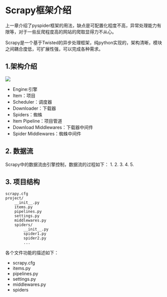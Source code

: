 # Scrapy框架介绍
上一章介绍了pyspider框架的用法，缺点是可配置化程度不高，异常处理能力有限等，对于一些反爬程度高的网站的爬取显得力不从心。

Scrapy是一个基于Twisted的异步处理框架，纯python实现的，架构清晰，模块之间耦合度低，可扩展性强，可以完成各种需求。

## 1.架构介绍
![](img/Scrapy架构.jpg)
+ Engine:引擎
+ Item：项目
+ Scheduler：调度器
+ Downloader：下载器
+ Spiders：蜘蛛
+ Item Pipeline：项目管道
+ Download Middlewares：下载器中间件
+ Spider Middlewares：蜘蛛中间件

## 2. 数据流
Scrapy中的数据流由引擎控制，数据流的过程如下：
1. 
2. 
3. 
4. 
5. 

## 3. 项目结构
```
scrapy.cfg
project/
    __init__.py
    items.py
    pipelines.py
    settings.py
    middlewares.py
    spiders/
        __init__.py
        spider1.py
        spider2.py
        ...
```
各个文件功能的描述如下：
+ scrapy.cfg
+ items.py
+ pipelines.py
+ settings.py
+ middlewares.py
+ spiders